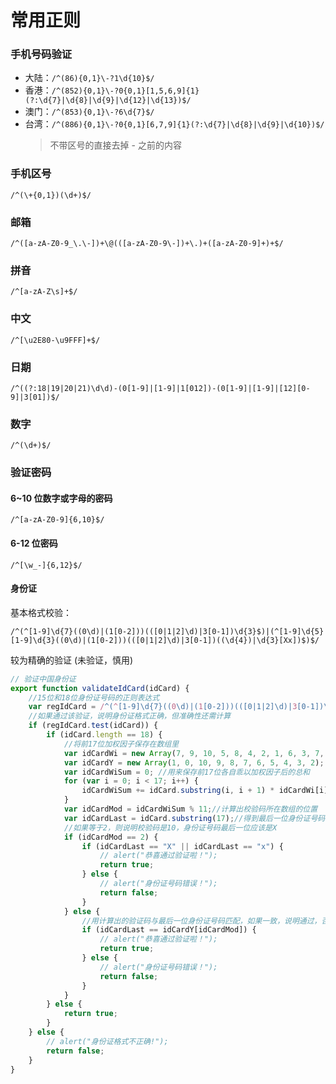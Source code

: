 # 常用正则

### 手机号码验证

-   大陆：`/^(86){0,1}\-?1\d{10}$/`
-   香港：`/^(852){0,1}\-?0{0,1}[1,5,6,9]{1}(?:\d{7}|\d{8}|\d{9}|\d{12}|\d{13})$/`
-   澳门：`/^(853){0,1}\-?6\d{7}$/`
-   台湾：`/^(886){0,1}\-?0{0,1}[6,7,9]{1}(?:\d{7}|\d{8}|\d{9}|\d{10})$/`
    > 不带区号的直接去掉 - 之前的内容

### 手机区号

`/^(\+{0,1})(\d+)$/`

### 邮箱

`/^([a-zA-Z0-9_\.\-])+\@(([a-zA-Z0-9\-])+\.)+([a-zA-Z0-9]+)+$/`

### 拼音

`/^[a-zA-Z\s]+$/`

### 中文

`/^[\u2E80-\u9FFF]+$/`

### 日期

`/^((?:18|19|20|21)\d\d)-(0[1-9]|[1-9]|1[012])-(0[1-9]|[1-9]|[12][0-9]|3[01])$/`

### 数字

`/^(\d+)$/`

### 验证密码

#### 6~10 位数字或字母的密码

`/^[a-zA-Z0-9]{6,10}$/`

#### 6-12 位密码

`/^[\w_-]{6,12}$/`

#### 身份证

基本格式校验：

`/^(^[1-9]\d{7}((0\d)|(1[0-2]))(([0|1|2]\d)|3[0-1])\d{3}$)|(^[1-9]\d{5}[1-9]\d{3}((0\d)|(1[0-2]))(([0|1|2]\d)|3[0-1])((\d{4})|\d{3}[Xx])$)$/`

较为精确的验证 (未验证，慎用)

```javascript
// 验证中国身份证
export function validateIdCard(idCard) {
    //15位和18位身份证号码的正则表达式
    var regIdCard = /^(^[1-9]\d{7}((0\d)|(1[0-2]))(([0|1|2]\d)|3[0-1])\d{3}$)|(^[1-9]\d{5}[1-9]\d{3}((0\d)|(1[0-2]))(([0|1|2]\d)|3[0-1])((\d{4})|\d{3}[Xx])$)$/;
    //如果通过该验证，说明身份证格式正确，但准确性还需计算
    if (regIdCard.test(idCard)) {
        if (idCard.length == 18) {
            //将前17位加权因子保存在数组里
            var idCardWi = new Array(7, 9, 10, 5, 8, 4, 2, 1, 6, 3, 7, 9, 10, 5, 8, 4, 2); 
            var idCardY = new Array(1, 0, 10, 9, 8, 7, 6, 5, 4, 3, 2); //这是除以11后，可能产生的11位余数、验证码，也保存成数组
            var idCardWiSum = 0; //用来保存前17位各自乖以加权因子后的总和
            for (var i = 0; i < 17; i++) {
                idCardWiSum += idCard.substring(i, i + 1) * idCardWi[i];
            }
            var idCardMod = idCardWiSum % 11;//计算出校验码所在数组的位置
            var idCardLast = idCard.substring(17);//得到最后一位身份证号码
            //如果等于2，则说明校验码是10，身份证号码最后一位应该是X
            if (idCardMod == 2) {
                if (idCardLast == "X" || idCardLast == "x") {
                    // alert("恭喜通过验证啦！");
                    return true;
                } else {
                    // alert("身份证号码错误！");
                    return false;
                }
            } else {
                //用计算出的验证码与最后一位身份证号码匹配，如果一致，说明通过，否则是无效的身份证号码
                if (idCardLast == idCardY[idCardMod]) {
                    // alert("恭喜通过验证啦！");
                    return true;
                } else {
                    // alert("身份证号码错误！");
                    return false;
                }
            }
        } else {
            return true;
        }
    } else {
        // alert("身份证格式不正确!");
        return false;
    }
}
```